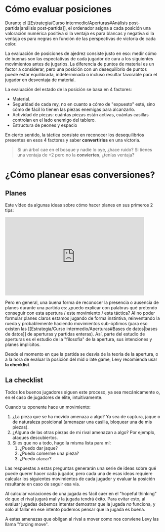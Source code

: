 # Cómo evaluar posiciones

Durante el [[Estrategia/Curso intermedio/Aperturas#Análisis post-partida|análisis post-partida]], el ordenador asigna a cada posición una valoración numérica positiva si la ventaja es para blancas y negativa si la ventaja es para negras en función de las perspectivas de victoria de cada color.

La evaluación de posiciones de ajedrez consiste justo en eso: medir cómo de buenas son las espectativas de cada jugador de cara a los siguientes movimientos antes de jugarlos. La diferencia de puntos de material es un factor a considerar, pero una posición con un desequilibrio de puntos puede estar equilibrada, indeterminada o incluso resultar favorable para el jugador en desventaja de material. 

La evaluación del estado de la posición se basa en 4 factores:
- Material.
- Seguridad de cada rey, no en cuanto a cómo de "expuesto" esté, sino cómo de fácil lo tienen las piezas enemigas para alcanzarlo.
- Actividad de piezas: cuántas piezas están activas, cuántas casillas controlan en el lado enemigo del tablero.
- Estructura de peones y espacio

En cierto sentido, la táctica consiste en reconocer los desequilibrios presentes en esos 4 factores y saber **convertirlos** en una victoria.

> Si un árbol cae en el bosque y nadie lo oye, ¿hace ruido?
> Si tienes una ventaja de +2 pero no la **conviertes**, ¿tenías ventaja?

# ¿Cómo planear esas conversiones?

## Planes

Este vídeo da algunas ideas sobre cómo hacer planes en sus primeros 2 tips:

<iframe width="450" height="253" src="https://www.youtube.com/embed/fGFl4GjVvrA" title="10 Chess Tips To CRUSH Everyone" frameborder="0" allow="accelerometer; autoplay; clipboard-write; encrypted-media; gyroscope; picture-in-picture" allowfullscreen></iframe>

Pero en general, una buena forma de reconocer la presencia o ausencia de planes durante una partida es: ¿puedo explicar con palabras qué pretendo conseguir con esta apertura / este movimiento / esta táctica? Al no poder formular planes claros estamos jugando de forma instintiva, reinventando la rueda y probablemente haciendo movimientos sub-óptimos (para eso existen las [[Estrategia/Curso intermedio/Aperturas#Bases de datos|bases de datos]] de aperturas y partidas enteras). Así, parte del estudio de aperturas es el estudio de la "filosofía" de la apertura, sus intenciones y planes implícitos. 

Desde el momento en que la partida se desvía de la teoría de la apertura, o a la hora de evaluar la posición del mid o late game, Levy recomienda usar **la checklist**.

## La checklist

Todos los buenos jugadores siguen este proceso, ya sea mecánicamente o, en el caso de jugadores de élite, intuitivamente. 

Cuando tu oponente hace un movimiento:
1. ¿La pieza que se ha movido amenaza a algo? Ya sea de captura, jaque o de naturaleza posicional (amenazar una casilla, bloquear una de mis piezas).
2. ¿Alguna de las otras piezas de mi rival amenazan a algo? Por ejemplo, ataques descubiertos. 
3. Si es que no a todo, hago la misma lista para mí:
	1. ¿Puedo dar jaque?
	2. ¿Puedo comerme una pieza?
	3. ¿Puedo atacar? 

Las respuestas a estas preguntas generarán una serie de ideas sobre qué puede querer hacer cada jugador, pero cada una de esas ideas requiere calcular los siguientes movimientos de cada jugador y evaluar la posición resultante en caso de seguir esa vía. 

Al calcular variaciones de una jugada es fácil caer en el "hopeful thinking" de que el rival jugará mal y la jugada tendrá éxito. Para evitar esto, al evaluar jugadas debemos intentar demostrar que la jugada *no* funciona, y solo al fallar en ese intento podemos pensar que la jugada es buena. 

A estas amenazas que obligan al rival a mover como nos conviene Levy las llama "forcing move". 